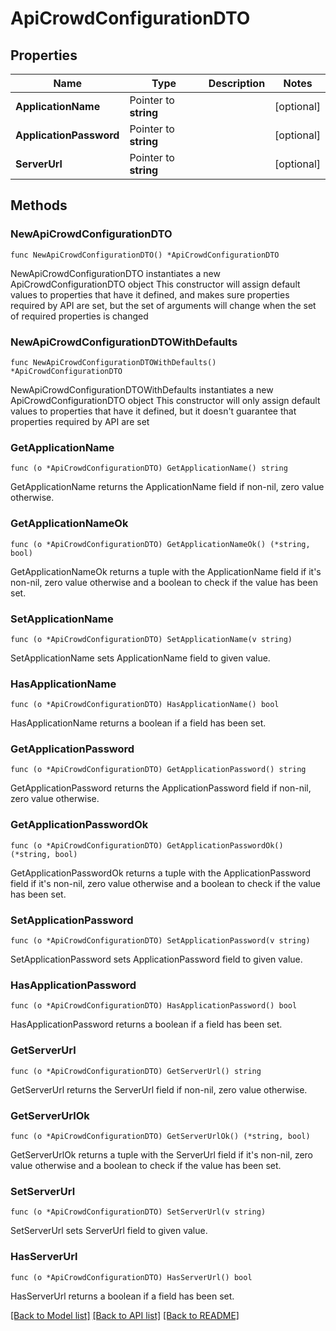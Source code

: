 # ApiCrowdConfigurationDTO

## Properties

Name | Type | Description | Notes
------------ | ------------- | ------------- | -------------
**ApplicationName** | Pointer to **string** |  | [optional] 
**ApplicationPassword** | Pointer to **string** |  | [optional] 
**ServerUrl** | Pointer to **string** |  | [optional] 

## Methods

### NewApiCrowdConfigurationDTO

`func NewApiCrowdConfigurationDTO() *ApiCrowdConfigurationDTO`

NewApiCrowdConfigurationDTO instantiates a new ApiCrowdConfigurationDTO object
This constructor will assign default values to properties that have it defined,
and makes sure properties required by API are set, but the set of arguments
will change when the set of required properties is changed

### NewApiCrowdConfigurationDTOWithDefaults

`func NewApiCrowdConfigurationDTOWithDefaults() *ApiCrowdConfigurationDTO`

NewApiCrowdConfigurationDTOWithDefaults instantiates a new ApiCrowdConfigurationDTO object
This constructor will only assign default values to properties that have it defined,
but it doesn't guarantee that properties required by API are set

### GetApplicationName

`func (o *ApiCrowdConfigurationDTO) GetApplicationName() string`

GetApplicationName returns the ApplicationName field if non-nil, zero value otherwise.

### GetApplicationNameOk

`func (o *ApiCrowdConfigurationDTO) GetApplicationNameOk() (*string, bool)`

GetApplicationNameOk returns a tuple with the ApplicationName field if it's non-nil, zero value otherwise
and a boolean to check if the value has been set.

### SetApplicationName

`func (o *ApiCrowdConfigurationDTO) SetApplicationName(v string)`

SetApplicationName sets ApplicationName field to given value.

### HasApplicationName

`func (o *ApiCrowdConfigurationDTO) HasApplicationName() bool`

HasApplicationName returns a boolean if a field has been set.

### GetApplicationPassword

`func (o *ApiCrowdConfigurationDTO) GetApplicationPassword() string`

GetApplicationPassword returns the ApplicationPassword field if non-nil, zero value otherwise.

### GetApplicationPasswordOk

`func (o *ApiCrowdConfigurationDTO) GetApplicationPasswordOk() (*string, bool)`

GetApplicationPasswordOk returns a tuple with the ApplicationPassword field if it's non-nil, zero value otherwise
and a boolean to check if the value has been set.

### SetApplicationPassword

`func (o *ApiCrowdConfigurationDTO) SetApplicationPassword(v string)`

SetApplicationPassword sets ApplicationPassword field to given value.

### HasApplicationPassword

`func (o *ApiCrowdConfigurationDTO) HasApplicationPassword() bool`

HasApplicationPassword returns a boolean if a field has been set.

### GetServerUrl

`func (o *ApiCrowdConfigurationDTO) GetServerUrl() string`

GetServerUrl returns the ServerUrl field if non-nil, zero value otherwise.

### GetServerUrlOk

`func (o *ApiCrowdConfigurationDTO) GetServerUrlOk() (*string, bool)`

GetServerUrlOk returns a tuple with the ServerUrl field if it's non-nil, zero value otherwise
and a boolean to check if the value has been set.

### SetServerUrl

`func (o *ApiCrowdConfigurationDTO) SetServerUrl(v string)`

SetServerUrl sets ServerUrl field to given value.

### HasServerUrl

`func (o *ApiCrowdConfigurationDTO) HasServerUrl() bool`

HasServerUrl returns a boolean if a field has been set.


[[Back to Model list]](../README.md#documentation-for-models) [[Back to API list]](../README.md#documentation-for-api-endpoints) [[Back to README]](../README.md)


